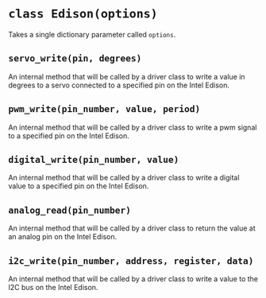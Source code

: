 # `class Edison(options)`
Takes a single dictionary parameter called `options`.

## `servo_write(pin, degrees)`
An internal method that will be called by a driver class
to write a value in degrees to a servo connected to a
specified pin on the Intel Edison.

## `pwm_write(pin_number, value, period)`
An internal method that will be called by a driver class
to write a pwm signal to a specified pin on the Intel Edison.

## `digital_write(pin_number, value)`
An internal method that will be called by a driver class
to write a digital value to a specified pin on the Intel
Edison.

## `analog_read(pin_number)`
An internal method that will be called by a driver class
to return the value at an analog pin on the Intel Edison.

## `i2c_write(pin_number, address, register, data)`
An internal method that will be called by a driver class
to write a value to the I2C bus on the Intel Edison.
